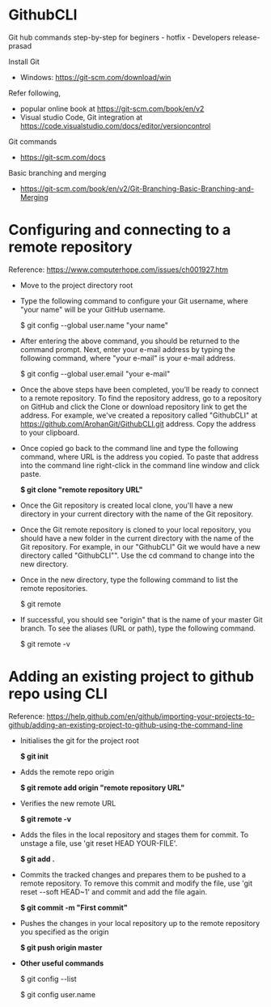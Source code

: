 # GithubCLI
Git hub commands step-by-step for beginers - hotfix - Developers release- prasad

Install Git
- Windows: https://git-scm.com/download/win

Refer following,
- popular online book at https://git-scm.com/book/en/v2
- Visual studio Code, Git integration at https://code.visualstudio.com/docs/editor/versioncontrol

Git commands
- https://git-scm.com/docs

Basic branching and merging
- https://git-scm.com/book/en/v2/Git-Branching-Basic-Branching-and-Merging

# Configuring and connecting to a remote repository
Reference: https://www.computerhope.com/issues/ch001927.htm

- Move to the project directory root

- Type the following command to configure your Git username, where "your name" will be your GitHub username.

	$ git config --global user.name "your name"

- After entering the above command, you should be returned to the command prompt. Next, enter your e-mail address by typing the following command, where "your e-mail" is your e-mail address.

	$ git config --global user.email "your e-mail"

- Once the above steps have been completed, you'll be ready to connect to a remote repository. To find the repository address, go to a repository on GitHub and click the Clone or download repository link to get the address. For example, we've created a repository called "GithubCLI" at https://github.com/ArohanGit/GithubCLI.git address. Copy the address to your clipboard.

- Once copied go back to the command line and type the following command, where URL is the address you copied. To paste that address into the command line right-click in the command line window and click paste.

	**$ git clone "remote repository URL"**

- Once the Git repository is created local clone, you'll have a new directory in your current directory with the name of the Git repository.

- Once the Git remote repository is cloned to your local repository, you should have a new folder in the current directory with the name of the Git repository. For example, in our "GithubCLI" Git we would have a new directory called "GithubCLI"". Use the cd command to change into the new directory.

- Once in the new directory, type the following command to list the remote repositories.

	$ git remote

- If successful, you should see "origin" that is the name of your master Git branch. To see the aliases (URL or path), type the following command.

	$ git remote -v


# Adding an existing project to github repo using CLI
Reference:  https://help.github.com/en/github/importing-your-projects-to-github/adding-an-existing-project-to-github-using-the-command-line

- Initialises the git for the project root

	**$ git init**

- Adds the remote repo origin

	**$ git remote add origin "remote repository URL"**

- Verifies the new remote URL

	**$ git remote -v**

- Adds the files in the local repository and stages them for commit. To unstage a file, use 'git reset HEAD YOUR-FILE'.

	**$ git add .**

- Commits the tracked changes and prepares them to be pushed to a remote repository. To remove this commit and modify   the file, use 'git reset --soft HEAD~1' and commit and add the file again.

	**$ git commit -m "First commit"**

- Pushes the changes in your local repository up to the remote repository you specified as the origin

	**$ git push origin master**

- **Other useful commands**

	$ git config --list
    
	$ git config user.name
